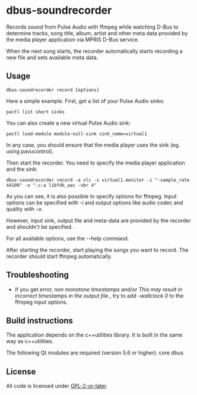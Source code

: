 # dbus-soundrecorder
Records sound from Pulse Audio with ffmpeg while watching D-Bus to
determine tracks, song title, album, artist and other meta data
provided by the media player application via MPRIS D-Bus service.

When the next song starts, the recorder automatically starts recording
a new file and sets available meta data.

## Usage
```
dbus-soundrecorder record [options]
```

Here a simple example. First, get a list of your Pulse Audio sinks:
```
pactl list short sinks
```

You can also create a new virtual Pulse Audio sink:
```
pactl load-module module-null-sink sink_name=virtual1
```
In any case, you should ensure that the media player uses the sink (eg. using pavucontrol).

Then start the recorder. You need to specify the media player application and the sink:
```
dbus-soundrecorder record -a vlc -s virtual1.monitor -i "-sample_rate 44100" -o "-c:a libfdk_aac -vbr 4"
```
As you can see, it is also possible to specify options for ffmpeg. Input options can be specified
with *-i* and output options like audio codec and quality with *-o*.

However, input sink, output file and meta-data are provided by the recorder and shouldn't be specified.

For all available options, use the --help command.

After starting the recorder, start playing the songs you want to record. The recorder
should start ffmpeg automatically.

## Troubleshooting
 * If you get *error, non monotone timestamps* and/or *This may result in incorrect timestamps in the output
   file.*, try to add *-wallclock 0* to the ffmpeg input options.

## Build instructions
The application depends on the c++utilities library. It is built in the same way as c++utilities.

The following Qt modules are required (version 5.6 or higher): core dbus

## License
All code is licensed under [GPL-2-or-later](LICENSE).
